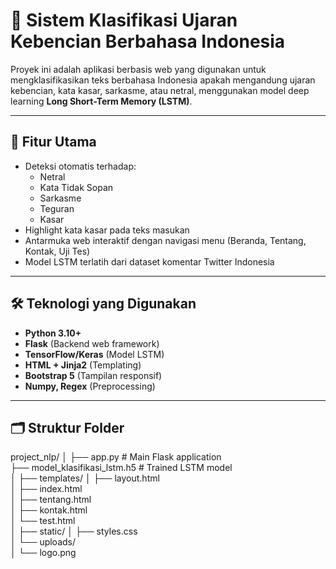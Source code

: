 # 🧠 Sistem Klasifikasi Ujaran Kebencian Berbahasa Indonesia

Proyek ini adalah aplikasi berbasis web yang digunakan untuk mengklasifikasikan teks berbahasa Indonesia apakah mengandung ujaran kebencian, kata kasar, sarkasme, atau netral, menggunakan model deep learning **Long Short-Term Memory (LSTM)**.

---

## 🚀 Fitur Utama

- Deteksi otomatis terhadap:
  - Netral
  - Kata Tidak Sopan
  - Sarkasme
  - Teguran
  - Kasar
- Highlight kata kasar pada teks masukan
- Antarmuka web interaktif dengan navigasi menu (Beranda, Tentang, Kontak, Uji Tes)
- Model LSTM terlatih dari dataset komentar Twitter Indonesia

---

## 🛠️ Teknologi yang Digunakan

- **Python 3.10+**
- **Flask** (Backend web framework)
- **TensorFlow/Keras** (Model LSTM)
- **HTML + Jinja2** (Templating)
- **Bootstrap 5** (Tampilan responsif)
- **Numpy, Regex** (Preprocessing)

---

## 🗂️ Struktur Folder

project_nlp/
│
├── app.py # Main Flask application  
├── model_klasifikasi_lstm.h5 # Trained LSTM model  
│
├── templates/
│   ├── layout.html  
│   ├── index.html  
│   ├── tentang.html  
│   ├── kontak.html  
│   └── test.html  
│
├── static/
│   ├── styles.css  
│   └── uploads/  
│   └── logo.png